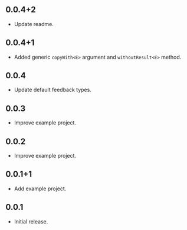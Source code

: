 ## 0.0.4+2

* Update readme.

## 0.0.4+1

* Added generic `copyWith<E>` argument and `withoutResult<E>` method.

## 0.0.4

* Update default feedback types.

## 0.0.3

* Improve example project.

## 0.0.2

* Improve example project.

## 0.0.1+1

* Add example project.

## 0.0.1

* Initial release.
